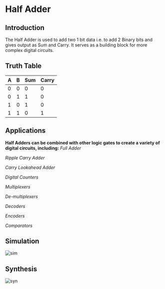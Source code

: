 # Half Adder

## Introduction
The Half Adder is used to add two 1 bit data i.e. to add 2 Binary bits and gives output as Sum and Carry.
It serves as a building block for more complex digital circuits.

## Truth Table
| A | B | Sum | Carry |
|---|---|-----|-------|
| 0 | 0 |  0  |   0   |
| 0 | 1 |  1  |   0   |
| 1 | 0 |  1  |   0   |
| 1 | 1 |  0  |   1   |

## Applications
**Half Adders can be combined with other logic gates to create a variety of digital circuits, including:**
*Full Adder*

*Ripple Carry Adder*

*Carry Lookahead Adder*

*Digital Counters*

*Multiplexers*

*De-multiplexers*

*Decoders*

*Encoders*

*Comparators*

## Simulation
![sim](https://github.com/user-attachments/assets/f1d8cfc7-b747-4a02-9fa6-912d7b9ff52f)

## Synthesis
![syn](https://github.com/user-attachments/assets/8f210cf0-c350-4cd1-8fa9-ddeaffba9918)

